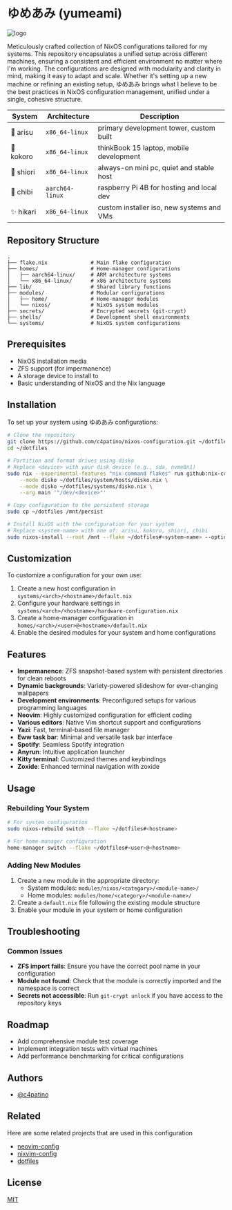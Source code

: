 # ゆめあみ (yumeami)

![logo](./demo.png)

Meticulously crafted collection of NixOS configurations tailored for my systems. This repository encapsulates a unified setup across different machines, ensuring a consistent and efficient environment no matter where I'm working. The configurations are designed with modularity and clarity in mind, making it easy to adapt and scale. Whether it's setting up a new machine or refining an existing setup, ゆめあみ brings what I believe to be the best practices in NixOS configuration management, unified under a single, cohesive structure.

| System      | Architecture     | Description                               |
|-------------|------------------|-------------------------------------------|
| 🧠 arisu    | `x86_64-linux`   | primary development tower, custom built   |
| 💖 kokoro   | `x86_64-linux`   | thinkBook 15 laptop, mobile development   |
| 🌸 shiori   | `x86_64-linux`   | always-on mini pc, quiet and stable host  |
| 🐣 chibi    | `aarch64-linux`  | raspberry Pi 4B for hosting and local dev |
| ✨ hikari   | `x86_64-linux`   | custom installer iso, new systems and VMs |

## Repository Structure

```
.
├── flake.nix              # Main flake configuration
├── homes/                 # Home-manager configurations
│   ├── aarch64-linux/     # ARM architecture systems
│   └── x86_64-linux/      # x86 architecture systems
├── lib/                   # Shared library functions
├── modules/               # Modular configurations
│   ├── home/              # Home-manager modules
│   └── nixos/             # NixOS system modules
├── secrets/               # Encrypted secrets (git-crypt)
├── shells/                # Development shell environments
└── systems/               # NixOS system configurations
```

## Prerequisites

- NixOS installation media
- ZFS support (for impermanence)
- A storage device to install to
- Basic understanding of NixOS and the Nix language

## Installation

To set up your system using ゆめあみ configurations:

```bash
# Clone the repository
git clone https://github.com/c4patino/nixos-configuration.git ~/dotfiles
cd ~/dotfiles

# Partition and format drives using disko
# Replace <device> with your disk device (e.g., sda, nvme0n1)
sudo nix --experimental-features "nix-command flakes" run github:nix-community/disko -- \
    --mode disko ~/dotfiles/system/hosts/disko.nix \
    --mode disko ~/dotfiles/systems/disko.nix \
    --arg main '"/dev/<device>"'

# Copy configuration to the persistent storage
sudo cp ~/dotfiles /mnt/persist

# Install NixOS with the configuration for your system
# Replace <system-name> with one of: arisu, kokoro, shiori, chibi
sudo nixos-install --root /mnt --flake ~/dotfiles#<system-name> --option extra-experimental-features pipe-operators
```

## Customization

To customize a configuration for your own use:

1. Create a new host configuration in `systems/<arch>/<hostname>/default.nix`
2. Configure your hardware settings in `systems/<arch>/<hostname>/hardware-configuration.nix`
3. Create a home-manager configuration in `homes/<arch>/<user>@<hostname>/default.nix`
4. Enable the desired modules for your system and home configurations

## Features

- **Impermanence**: ZFS snapshot-based system with persistent directories for clean reboots
- **Dynamic backgrounds**: Variety-powered slideshow for ever-changing wallpapers
- **Development environments**: Preconfigured setups for various programming languages
- **Neovim**: Highly customized configuration for efficient coding
- **Various editors**: Native Vim shortcut support and configurations
- **Yazi**: Fast, terminal-based file manager
- **Eww task bar**: Minimal and versatile task bar interface
- **Spotify**: Seamless Spotify integration
- **Anyrun**: Intuitive application launcher
- **Kitty terminal**: Customized themes and keybindings
- **Zoxide**: Enhanced terminal navigation with zoxide

## Usage

### Rebuilding Your System

```bash
# For system configuration
sudo nixos-rebuild switch --flake ~/dotfiles#<hostname>

# For home-manager configuration
home-manager switch --flake ~/dotfiles#<user>@<hostname>
```

### Adding New Modules

1. Create a new module in the appropriate directory:
   - System modules: `modules/nixos/<category>/<module-name>/`
   - Home modules: `modules/home/<category>/<module-name>/`
2. Create a `default.nix` file following the existing module structure
3. Enable your module in your system or home configuration

## Troubleshooting

### Common Issues

- **ZFS import fails**: Ensure you have the correct pool name in your configuration
- **Module not found**: Check that the module is correctly imported and the namespace is correct
- **Secrets not accessible**: Run `git-crypt unlock` if you have access to the repository keys

## Roadmap

- Add comprehensive module test coverage
- Implement integration tests with virtual machines
- Add performance benchmarking for critical configurations

## Authors

- [@c4patino](https://www.github.com/c4patino)

## Related

Here are some related projects that are used in this configuration

- [neovim-config](https://github.com/c4patino/neovim-config)
- [nixvim-config](https://github.com/c4patino/nixvim-config)
- [dotfiles](https://github.com/c4patino/dotfiles)

## License

[MIT](https://choosealicense.com/licenses/mit/)
